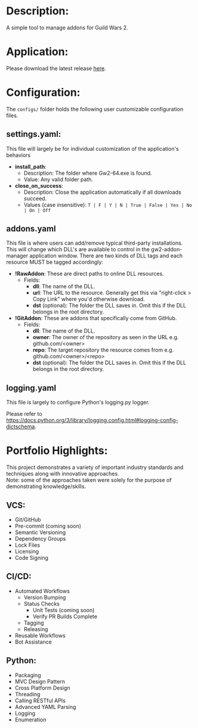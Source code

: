 # Description:
A simple tool to manage addons for Guild Wars 2.

# Application:
Please download the latest release [here](https://github.com/Jared-Hinze/gw2-addon-manager/releases/latest).

# Configuration:
The `configs/` folder holds the following user customizable configuration files.
## settings.yaml:
This file will largely be for individual customization of the application's behaviors
- **install_path**:
  - Description: The folder where Gw2-64.exe is found.
  - Value: Any valid folder path.
- **close_on_success**:
  - Description: Close the application automatically if all downloads succeed.
  - Values (case insensitive):  `T | F | Y | N | True | False | Yes | No | On | Off`

## addons.yaml
This file is where users can add/remove typical third-party installations.
This will change which DLL's are available to control in the gw2-addon-manager application window.
There are two kinds of DLL tags and each resource MUST be tagged accordingly:
- **!RawAddon**: These are direct paths to online DLL resources.
  - Fields:
    - **dll**: The name of the DLL.
    - **url**: The URL to the resource. Generally get this via "right-click > Copy Link" where you'd otherwise download.
    - **dst** (optional): The folder the DLL saves in. Omit this if the DLL belongs in the root directory.
- **!GitAddon**: These are addons that specifically come from GitHub.
  - Fields:
    - **dll**: The name of the DLL.
    - **owner**: The owner of the repository as seen in the URL e.g. github.com/\<owner\>
    - **repo**: The target repository the resource comes from e.g. github.com/\<owner\>/\<repo\>
    - **dst** (optional): The folder the DLL saves in. Omit this if the DLL belongs in the root directory.

## logging.yaml
This file is largely to configure Python's logging.py logger.

Please refer to https://docs.python.org/3/library/logging.config.html#logging-config-dictschema.

# Portfolio Highlights:
This project demonstrates a variety of important industry standards and techniques along with innovative approaches.<br />
Note: some of the approaches taken were solely for the purpose of demonstrating knowledge/skills.
## VCS:
- Git/GitHub
- Pre-commit (coming soon)
- Semantic Versioning
- Dependency Groups
- Lock Files
- Licensing
- Code Signing
## CI/CD:
- Automated Workflows
  - Version Bumping
  - Status Checks
    - Unit Tests (coming soon)
    - Verify PR Builds Complete
  - Tagging
  - Releasing
- Reusable Workflows
- Bot Assistance
## Python:
- Packaging
- MVC Design Pattern
- Cross Platform Design
- Threading
- Calling RESTful APIs
- Advanced YAML Parsing
- Logging
- Enumeration
